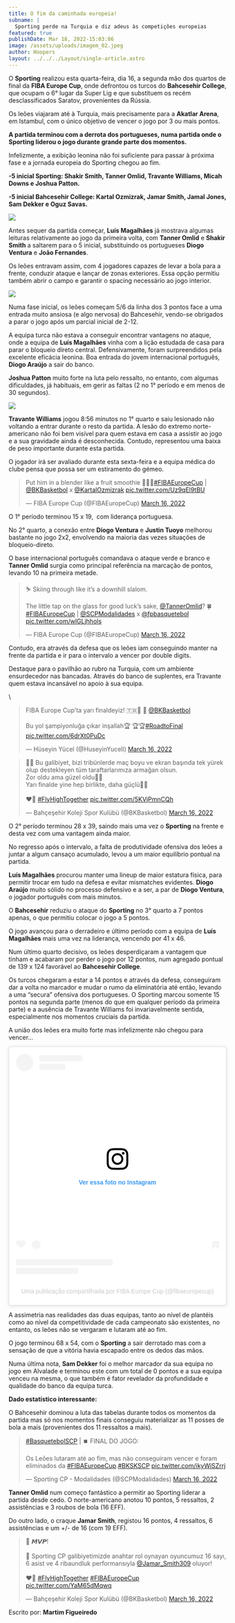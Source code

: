 ```yaml
---
title: O fim da caminhada europeia!
subname: |
  Sporting perde na Turquia e diz adeus às competições europeias
featured: true
publishDate: Mar 18, 2022-15:03:86
image: /assets/uploads/imagem_02.jpeg
author: Hoopers
layout: ../../../Layout/single-article.astro
---
```

O **Sporting** realizou esta quarta-feira, dia 16, a segunda mão dos quartos de final da **FIBA Europe Cup**, onde defrontou os turcos do **Bahcesehir College**, que ocupam o 6° lugar da Super Lig e que substituem os recém desclassificados Saratov, provenientes da Rússia.

Os leões viajaram até à Turquia, mais precisamente para a **Akatlar Arena**, em Istambul, com o único objetivo de vencer o jogo por 3 ou mais pontos. 

**A partida terminou com a derrota dos portugueses, numa partida onde o Sporting liderou o jogo durante grande parte dos momentos.**

Infelizmente, a exibição leonina não foi suficiente para passar à próxima fase e a jornada europeia do Sporting chegou ao fim.

**\-5 inicial Sporting: Shakir Smith, Tanner Omlid, Travante Williams, Micah Downs e Joshua Patton.**

**\-5 inicial Bahcesehir College: Kartal Ozmizrak, Jamar Smith, Jamal Jones, Sam Dekker e Oguz Savas.**

![](/assets/uploads/imagem_03.jpeg)

Antes sequer da partida começar, **Luís Magalhães** já mostrava algumas leituras relativamente ao jogo da primeira volta, com **Tanner Omlid** e **Shakir Smith** a saltarem para o 5 inicial, substituindo os portugueses **Diogo Ventura** e **João Fernandes**. 

Os leões entravam assim, com 4 jogadores capazes de levar a bola para a frente, conduzir ataque e lançar de zonas exteriores. Essa opção permitiu também abrir o campo e garantir o spacing necessário ao jogo interior.

![](/assets/uploads/imagem_01.jpeg)

Numa fase inicial, os leões começam 5/6 da linha dos 3 pontos face a uma entrada muito ansiosa (e algo nervosa) do Bahcesehir, vendo-se obrigados a parar o jogo após um parcial inicial de 2-12. 

A equipa turca não estava a conseguir encontrar vantagens no ataque, onde a equipa de **Luís Magalhães** vinha com a lição estudada de casa para parar o bloqueio direto central. Defensivamente, foram surpreendidos pela excelente eficácia leonina. Boa entrada do jovem internacional português, **Diogo Araújo** a sair do banco.

**Joshua Patton** muito forte na luta pelo ressalto, no entanto, com algumas dificuldades, já habituais, em gerir as faltas (2 no 1° período e em menos de 30 segundos).

![](/assets/uploads/imagem_04.jpeg)

**Travante Williams** jogou 8:56 minutos no 1° quarto e saiu lesionado não voltando a entrar durante o resto da partida. A lesão do extremo norte-americano não foi bem visível para quem estava em casa a assistir ao jogo e a sua gravidade ainda é desconhecida. Contudo, representou uma baixa de peso importante durante esta partida.

O jogador irá ser avaliado durante esta sexta-feira e a equipa médica do clube pensa que possa ser um estiramento do gémeo.

<blockquote class="twitter-tweet"><p lang="en" dir="ltr">Put him in a blender like a fruit smoothie 🍓🍌🥝<a href="https://twitter.com/hashtag/FIBAEuropeCup?src=hash&amp;ref_src=twsrc%5Etfw">#FIBAEuropeCup</a> | <a href="https://twitter.com/BKBasketbol?ref_src=twsrc%5Etfw">@BKBasketbol</a> x <a href="https://twitter.com/KartalOzmizrak?ref_src=twsrc%5Etfw">@KartalOzmizrak</a> <a href="https://t.co/Uz9qEl9tBU">pic.twitter.com/Uz9qEl9tBU</a></p>&mdash; FIBA Europe Cup (@FIBAEuropeCup) <a href="https://twitter.com/FIBAEuropeCup/status/1504146616126939137?ref_src=twsrc%5Etfw">March 16, 2022</a></blockquote> 

O 1° período terminou 15 x 19,  com liderança portuguesa.

No 2° quarto, a conexão entre **Diogo Ventura** e **Justin Tuoyo** melhorou bastante no jogo 2x2, envolvendo na maioria das vezes situações de bloqueio-direto. 

O base internacional português comandava o ataque verde e branco e **Tanner Omlid** surgia como principal referência na marcação de pontos, levando 10 na primeira metade.

<blockquote class="twitter-tweet"><p lang="en" dir="ltr">⛷ Skiing through like it’s a downhill slalom. <br><br>The little tap on the glass for good luck’s sake, <a href="https://twitter.com/TannerOmlid?ref_src=twsrc%5Etfw">@TannerOmlid</a>? 🍀<a href="https://twitter.com/hashtag/FIBAEuropeCup?src=hash&amp;ref_src=twsrc%5Etfw">#FIBAEuropeCup</a> | <a href="https://twitter.com/SCPModalidades?ref_src=twsrc%5Etfw">@SCPModalidades</a> x <a href="https://twitter.com/fpbasquetebol?ref_src=twsrc%5Etfw">@fpbasquetebol</a> <a href="https://t.co/wlGLjhhols">pic.twitter.com/wlGLjhhols</a></p>&mdash; FIBA Europe Cup (@FIBAEuropeCup) <a href="https://twitter.com/FIBAEuropeCup/status/1504162282040922115?ref_src=twsrc%5Etfw">March 16, 2022</a></blockquote>

Contudo, era através da defesa que os leões iam conseguindo manter na frente da partida e ir para o intervalo a vencer por double digits.

Destaque para o pavilhão ao rubro na Turquia, com um ambiente ensurdecedor nas bancadas. Através do banco de suplentes, era Travante quem estava incansável no apoio à sua equipa.

\
<blockquote class="twitter-tweet"><p lang="tr" dir="ltr">FIBA Europe Cup&#39;ta yarı finaldeyiz! 🇹🇷👏 👏 ⁦<a href="https://twitter.com/BKBasketbol?ref_src=twsrc%5Etfw">@BKBasketbol</a>⁩<br><br>Bu yol şampiyonluğa çıkar inşallah🏆 🏆🏆<a href="https://twitter.com/hashtag/RoadtoFinal?src=hash&amp;ref_src=twsrc%5Etfw">#RoadtoFinal</a> <a href="https://t.co/6drXt0PuDc">pic.twitter.com/6drXt0PuDc</a></p>&mdash; Hüseyin Yücel (@HuseyinYucell) <a href="https://twitter.com/HuseyinYucell/status/1504168886035431432?ref_src=twsrc%5Etfw">March 16, 2022</a></blockquote> 

<blockquote class="twitter-tweet"><p lang="tr" dir="ltr">🙌🏻 Bu galibiyet, bizi tribünlerde maç boyu ve ekran başında tek yürek olup destekleyen tüm taraftarlarımıza armağan olsun.<br>Zor oldu ama güzel oldu👊🏻<br>Yarı finalde yine hep birlikte, daha güçlü💪🏻<br><br>❤️💙 <a href="https://twitter.com/hashtag/FlyHighTogether?src=hash&amp;ref_src=twsrc%5Etfw">#FlyHighTogether</a> <a href="https://t.co/5KVjPmnCQh">pic.twitter.com/5KVjPmnCQh</a></p>&mdash; Bahçeşehir Koleji Spor Kulübü (@BKBasketbol) <a href="https://twitter.com/BKBasketbol/status/1504198257026781193?ref_src=twsrc%5Etfw">March 16, 2022</a></blockquote> 

O 2° período terminou 28 x 39, saindo mais uma vez o **Sporting** na frente e desta vez com uma vantagem ainda maior.

No regresso após o intervalo, a falta de produtividade ofensiva dos leões a juntar a algum cansaço acumulado, levou a um maior equilíbrio pontual na partida.

**Luís Magalhães** procurou manter uma lineup de maior estatura física, para permitir trocar em tudo na defesa e evitar mismatches evidentes. **Diogo Araújo** muito sólido no processo defensivo e a ser, a par de **Diogo Ventura**, o jogador português com mais minutos.

O **Bahcesehir** reduziu o ataque do **Sporting** no 3° quarto a 7 pontos apenas, o que permitiu colocar o jogo a 5 pontos.

O jogo avançou para o derradeiro e último período com a equipa de **Luís Magalhães** mais uma vez na liderança, vencendo por 41 x 46.

Num último quarto decisivo, os leões desperdiçaram a vantagem que tinham e acabaram por perder o jogo por 12 pontos, num agregado pontual de 139 x 124 favorável ao **Bahcesehir College**.

Os turcos chegaram a estar a 14 pontos e através da defesa, conseguiram dar a volta no marcador e mudar o rumo da eliminatória até então, levando a uma “secura” ofensiva dos portugueses. O Sporting marcou somente 15 pontos na segunda parte (menos do que em qualquer período da primeira parte) e a ausência de Travante Williams foi invariavelmente sentida, especialmente nos momentos cruciais da partida.

A união dos leões era muito forte mas infelizmente não chegou para vencer…

<blockquote class="instagram-media" data-instgrm-captioned data-instgrm-permalink="https://www.instagram.com/reel/CbLlXOJlt7b/?utm_source=ig_embed&amp;utm_campaign=loading" data-instgrm-version="14" style=" background:#FFF; border:0; border-radius:3px; box-shadow:0 0 1px 0 rgba(0,0,0,0.5),0 1px 10px 0 rgba(0,0,0,0.15); margin: 1px; max-width:540px; min-width:326px; padding:0; width:99.375%; width:-webkit-calc(100% - 2px); width:calc(100% - 2px);"><div style="padding:16px;"> <a href="https://www.instagram.com/reel/CbLlXOJlt7b/?utm_source=ig_embed&amp;utm_campaign=loading" style=" background:#FFFFFF; line-height:0; padding:0 0; text-align:center; text-decoration:none; width:100%;" target="_blank"> <div style=" display: flex; flex-direction: row; align-items: center;"> <div style="background-color: #F4F4F4; border-radius: 50%; flex-grow: 0; height: 40px; margin-right: 14px; width: 40px;"></div> <div style="display: flex; flex-direction: column; flex-grow: 1; justify-content: center;"> <div style=" background-color: #F4F4F4; border-radius: 4px; flex-grow: 0; height: 14px; margin-bottom: 6px; width: 100px;"></div> <div style=" background-color: #F4F4F4; border-radius: 4px; flex-grow: 0; height: 14px; width: 60px;"></div></div></div><div style="padding: 19% 0;"></div> <div style="display:block; height:50px; margin:0 auto 12px; width:50px;"><svg width="50px" height="50px" viewBox="0 0 60 60" version="1.1" xmlns="https://www.w3.org/2000/svg" xmlns:xlink="https://www.w3.org/1999/xlink"><g stroke="none" stroke-width="1" fill="none" fill-rule="evenodd"><g transform="translate(-511.000000, -20.000000)" fill="#000000"><g><path d="M556.869,30.41 C554.814,30.41 553.148,32.076 553.148,34.131 C553.148,36.186 554.814,37.852 556.869,37.852 C558.924,37.852 560.59,36.186 560.59,34.131 C560.59,32.076 558.924,30.41 556.869,30.41 M541,60.657 C535.114,60.657 530.342,55.887 530.342,50 C530.342,44.114 535.114,39.342 541,39.342 C546.887,39.342 551.658,44.114 551.658,50 C551.658,55.887 546.887,60.657 541,60.657 M541,33.886 C532.1,33.886 524.886,41.1 524.886,50 C524.886,58.899 532.1,66.113 541,66.113 C549.9,66.113 557.115,58.899 557.115,50 C557.115,41.1 549.9,33.886 541,33.886 M565.378,62.101 C565.244,65.022 564.756,66.606 564.346,67.663 C563.803,69.06 563.154,70.057 562.106,71.106 C561.058,72.155 560.06,72.803 558.662,73.347 C557.607,73.757 556.021,74.244 553.102,74.378 C549.944,74.521 548.997,74.552 541,74.552 C533.003,74.552 532.056,74.521 528.898,74.378 C525.979,74.244 524.393,73.757 523.338,73.347 C521.94,72.803 520.942,72.155 519.894,71.106 C518.846,70.057 518.197,69.06 517.654,67.663 C517.244,66.606 516.755,65.022 516.623,62.101 C516.479,58.943 516.448,57.996 516.448,50 C516.448,42.003 516.479,41.056 516.623,37.899 C516.755,34.978 517.244,33.391 517.654,32.338 C518.197,30.938 518.846,29.942 519.894,28.894 C520.942,27.846 521.94,27.196 523.338,26.654 C524.393,26.244 525.979,25.756 528.898,25.623 C532.057,25.479 533.004,25.448 541,25.448 C548.997,25.448 549.943,25.479 553.102,25.623 C556.021,25.756 557.607,26.244 558.662,26.654 C560.06,27.196 561.058,27.846 562.106,28.894 C563.154,29.942 563.803,30.938 564.346,32.338 C564.756,33.391 565.244,34.978 565.378,37.899 C565.522,41.056 565.552,42.003 565.552,50 C565.552,57.996 565.522,58.943 565.378,62.101 M570.82,37.631 C570.674,34.438 570.167,32.258 569.425,30.349 C568.659,28.377 567.633,26.702 565.965,25.035 C564.297,23.368 562.623,22.342 560.652,21.575 C558.743,20.834 556.562,20.326 553.369,20.18 C550.169,20.033 549.148,20 541,20 C532.853,20 531.831,20.033 528.631,20.18 C525.438,20.326 523.257,20.834 521.349,21.575 C519.376,22.342 517.703,23.368 516.035,25.035 C514.368,26.702 513.342,28.377 512.574,30.349 C511.834,32.258 511.326,34.438 511.181,37.631 C511.035,40.831 511,41.851 511,50 C511,58.147 511.035,59.17 511.181,62.369 C511.326,65.562 511.834,67.743 512.574,69.651 C513.342,71.625 514.368,73.296 516.035,74.965 C517.703,76.634 519.376,77.658 521.349,78.425 C523.257,79.167 525.438,79.673 528.631,79.82 C531.831,79.965 532.853,80.001 541,80.001 C549.148,80.001 550.169,79.965 553.369,79.82 C556.562,79.673 558.743,79.167 560.652,78.425 C562.623,77.658 564.297,76.634 565.965,74.965 C567.633,73.296 568.659,71.625 569.425,69.651 C570.167,67.743 570.674,65.562 570.82,62.369 C570.966,59.17 571,58.147 571,50 C571,41.851 570.966,40.831 570.82,37.631"></path></g></g></g></svg></div><div style="padding-top: 8px;"> <div style=" color:#3897f0; font-family:Arial,sans-serif; font-size:14px; font-style:normal; font-weight:550; line-height:18px;">Ver essa foto no Instagram</div></div><div style="padding: 12.5% 0;"></div> <div style="display: flex; flex-direction: row; margin-bottom: 14px; align-items: center;"><div> <div style="background-color: #F4F4F4; border-radius: 50%; height: 12.5px; width: 12.5px; transform: translateX(0px) translateY(7px);"></div> <div style="background-color: #F4F4F4; height: 12.5px; transform: rotate(-45deg) translateX(3px) translateY(1px); width: 12.5px; flex-grow: 0; margin-right: 14px; margin-left: 2px;"></div> <div style="background-color: #F4F4F4; border-radius: 50%; height: 12.5px; width: 12.5px; transform: translateX(9px) translateY(-18px);"></div></div><div style="margin-left: 8px;"> <div style=" background-color: #F4F4F4; border-radius: 50%; flex-grow: 0; height: 20px; width: 20px;"></div> <div style=" width: 0; height: 0; border-top: 2px solid transparent; border-left: 6px solid #f4f4f4; border-bottom: 2px solid transparent; transform: translateX(16px) translateY(-4px) rotate(30deg)"></div></div><div style="margin-left: auto;"> <div style=" width: 0px; border-top: 8px solid #F4F4F4; border-right: 8px solid transparent; transform: translateY(16px);"></div> <div style=" background-color: #F4F4F4; flex-grow: 0; height: 12px; width: 16px; transform: translateY(-4px);"></div> <div style=" width: 0; height: 0; border-top: 8px solid #F4F4F4; border-left: 8px solid transparent; transform: translateY(-4px) translateX(8px);"></div></div></div> <div style="display: flex; flex-direction: column; flex-grow: 1; justify-content: center; margin-bottom: 24px;"> <div style=" background-color: #F4F4F4; border-radius: 4px; flex-grow: 0; height: 14px; margin-bottom: 6px; width: 224px;"></div> <div style=" background-color: #F4F4F4; border-radius: 4px; flex-grow: 0; height: 14px; width: 144px;"></div></div></a><p style=" color:#c9c8cd; font-family:Arial,sans-serif; font-size:14px; line-height:17px; margin-bottom:0; margin-top:8px; overflow:hidden; padding:8px 0 7px; text-align:center; text-overflow:ellipsis; white-space:nowrap;"><a href="https://www.instagram.com/reel/CbLlXOJlt7b/?utm_source=ig_embed&amp;utm_campaign=loading" style=" color:#c9c8cd; font-family:Arial,sans-serif; font-size:14px; font-style:normal; font-weight:normal; line-height:17px; text-decoration:none;" target="_blank">Uma publicação compartilhada por FIBA Europe Cup (@fibaeuropecup)</a></p></div></blockquote> 

A assimetria nas realidades das duas equipas, tanto ao nível de plantéis como ao nível da competitividade de cada campeonato são existentes, no entanto, os leões não se vergaram e lutaram até ao fim.

O jogo terminou 68 x 54, com o **Sporting** a sair derrotado mas com a sensação de que a vitória havia escapado entre os dedos das mãos.

Numa última nota, **Sam Dekker** foi o melhor marcador da sua equipa no jogo em Alvalade e terminou este com um total de 0 pontos e a sua equipa venceu na mesma, o que também é fator revelador da profundidade e qualidade do banco da equipa turca.

**Dado estatístico interessante:**

O Bahcesehir dominou a luta das tabelas durante todos os momentos da partida mas só nos momentos finais conseguiu materializar as 11 posses de bola a mais (provenientes dos 11 ressaltos a mais).

<blockquote class="twitter-tweet"><p lang="pt" dir="ltr"><a href="https://twitter.com/hashtag/BasquetebolSCP?src=hash&amp;ref_src=twsrc%5Etfw">#BasquetebolSCP</a> | ⏹️ FINAL DO JOGO:<br><br>Os Leões lutaram até ao fim, mas não conseguiram vencer e foram eliminados da <a href="https://twitter.com/hashtag/FIBAEuropeCup?src=hash&amp;ref_src=twsrc%5Etfw">#FIBAEuropeCup</a>.<a href="https://twitter.com/hashtag/BKSKSCP?src=hash&amp;ref_src=twsrc%5Etfw">#BKSKSCP</a> <a href="https://t.co/ikyWiSZrrj">pic.twitter.com/ikyWiSZrrj</a></p>&mdash; Sporting CP - Modalidades (@SCPModalidades) <a href="https://twitter.com/SCPModalidades/status/1504166808986820621?ref_src=twsrc%5Etfw">March 16, 2022</a></blockquote>

**Tanner Omlid** num começo fantástico a permitir ao Sporting liderar a partida desde cedo. O norte-americano anotou 10 pontos, 5 ressaltos, 2 assistências e 3 roubos de bola (16 EFF).

Do outro lado, o craque **Jamar Smith**, registou 16 pontos, 4 ressaltos, 6 assistências e um +/- de 16 (com 19 EFF).

<blockquote class="twitter-tweet"><p lang="tr" dir="ltr">💎 𝙈𝙑𝙋!<br><br>🔑 Sporting CP galibiyetimizde anahtar rol oynayan oyuncumuz 16 sayı, 6 asist ve 4 ribaundluk performansıyla <a href="https://twitter.com/Jamar_Smith309?ref_src=twsrc%5Etfw">@Jamar_Smith309</a> oluyor!<br><br>❤💙 <a href="https://twitter.com/hashtag/FlyHighTogether?src=hash&amp;ref_src=twsrc%5Etfw">#FlyHighTogether</a> <a href="https://twitter.com/hashtag/FIBAEuropeCup?src=hash&amp;ref_src=twsrc%5Etfw">#FIBAEuropeCup</a> <a href="https://t.co/YaM65dMqwq">pic.twitter.com/YaM65dMqwq</a></p>&mdash; Bahçeşehir Koleji Spor Kulübü (@BKBasketbol) <a href="https://twitter.com/BKBasketbol/status/1504174214131113993?ref_src=twsrc%5Etfw">March 16, 2022</a></blockquote> 

Escrito por: **Martim Figueiredo**

<script async src="https://platform.twitter.com/widgets.js" charset="utf-8"></script>